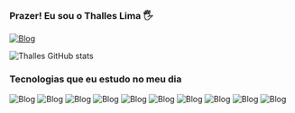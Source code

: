 ### Prazer! Eu sou o Thalles Lima 🖐️


[![Blog](https://img.shields.io/badge/LinkedIn-0077B5?style=for-the-badge&logo=linkedin&logoColor=white)](https://www.linkedin.com/in/thalles-lima-aa8a37194/)


![Thalles GitHub stats](https://github-readme-stats.vercel.app/api?username=ThallesLima3301&show_icons=true&theme=radical)

### Tecnologias que eu estudo no meu dia

![Blog]([https://img.shields.io/badge/HTML-239120?style=for-the-badge&logo=html5&logoColor=white](https://img.shields.io/badge/HTML5-E34F26?style=for-the-badge&logo=html5&logoColor=white))
![Blog](https://img.shields.io/badge/CSS3-1572B6?style=for-the-badge&logo=css3&logoColor=white)
![Blog]([https://img.shields.io/badge/HTML-239120?style=for-the-badge&logo=html5&logoColor=white](https://img.shields.io/badge/.NET-5C2D91?style=for-the-badge&logo=.net&logoColor=white))
![Blog](https://img.shields.io/badge/JavaScript-F7DF1E?style=for-the-badge&logo=javascript&logoColor=black)
![Blog](https://img.shields.io/badge/Node.js-43853D?style=for-the-badge&logo=node.js&logoColor=white)
![Blog](https://img.shields.io/badge/Python-14354C?style=for-the-badge&logo=python&logoColor=white)
![Blog](https://img.shields.io/badge/PHP-777BB4?style=for-the-badge&logo=php&logoColor=white)
![Blog](https://img.shields.io/badge/React-20232A?style=for-the-badge&logo=react&logoColor=61DAFB)
![Blog](	https://img.shields.io/badge/MongoDB-4EA94B?style=for-the-badge&logo=mongodb&logoColor=white)
![Blog]()
